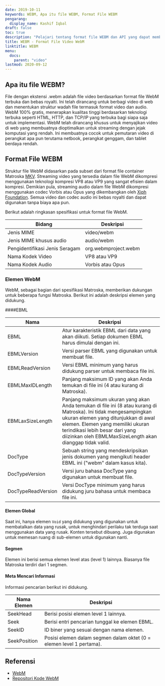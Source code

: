 ```yaml
---
date: 2019-10-11
keywords: WEBM, Apa itu file WEBM, Format File WEBM
pengarang:
  display_name: Kashif Iqbal
draft: false
toc: true
description: "Pelajari tentang format file WEBM dan API yang dapat membuat dan membuka file WEBM."
title: WEBM - Format File Video WebM
linktitle: WEBM
menu:
  docs:
    parent: "video"
lastmod: 2020-09-12
---
```


## Apa itu file WEBM?

File dengan ekstensi .webm adalah file video berdasarkan format file WebM terbuka dan bebas royalti. Ini telah dirancang untuk berbagi video di web dan menentukan struktur wadah file termasuk format video dan audio. WebM 100% gratis, menerapkan kualitas tinggi berdasarkan teknologi terbuka seperti HTML, HTTP, dan TCP/IP yang terbuka bagi siapa saja untuk implementasi. WebM telah dirancang khusus untuk menyajikan video di web yang membuatnya dioptimalkan untuk streaming dengan jejak komputasi yang rendah. Ini membuatnya cocok untuk pemutaran video di perangkat apa pun terutama netbook, perangkat genggam, dan tablet berdaya rendah.

## Format File WEBM

Struktur file WebM didasarkan pada subset dari format file container Matroska [MKV](/id/video/mkv/). Streaming video yang tersedia dalam file WebM dikompresi menggunakan teknologi kompresi VP8 atau VP9 yang sangat efisien dalam kompresi. Demikian pula, streaming audio dalam file WebM dikompresi menggunakan codec Vorbis atau Opus yang dikembangkan oleh [Xiph Foundation](https://www.xiph.org/). Semua video dan codec audio ini bebas royalti dan dapat digunakan tanpa biaya apa pun.

Berikut adalah ringkasan spesifikasi untuk format file WebM.

|Bidang|Deskripsi|
---|---|
|Jenis MIME |video/webm|
|Jenis MIME khusus audio |audio/webm|
|Pengidentifikasi Jenis Seragam| org.webmproject.webm|
|Nama Kodek Video| VP8 atau VP9|
|Nama Kodek Audio| Vorbis atau Opus|

### Elemen WebM

WebM, sebagai bagian dari spesifikasi Matroska, memberikan dukungan untuk beberapa fungsi Matroska. Berikut ini adalah deskripsi elemen yang didukung.

####EBML

|Nama |Deskripsi|
---|---|
|EBML|Atur karakteristik EBML dari data yang akan diikuti. Setiap dokumen EBML harus dimulai dengan ini.|
|EBMLVersion |Versi parser EBML yang digunakan untuk membuat file.|
|EBMLReadVersion|Versi EBML minimum yang harus didukung parser untuk membaca file ini.|
|EBMLMaxIDLength |Panjang maksimum ID yang akan Anda temukan di file ini (4 atau kurang di Matroska).|
|EBMLaxSizeLength|Panjang maksimum ukuran yang akan Anda temukan di file ini (8 atau kurang di Matroska). Ini tidak mengesampingkan ukuran elemen yang ditunjukkan di awal elemen. Elemen yang memiliki ukuran terindikasi lebih besar dari yang diizinkan oleh EBMLMaxSizeLength akan dianggap tidak valid.|
|DocType|Sebuah string yang mendeskripsikan jenis dokumen yang mengikuti header EBML ini ("webm" dalam kasus kita).|
|DocTypeVersion|Versi juru bahasa DocType yang digunakan untuk membuat file.|
|DocTypeReadVersion|Versi DocType minimum yang harus didukung juru bahasa untuk membaca file ini.|

#### Elemen Global

Saat ini, hanya elemen `Void` yang didukung yang digunakan untuk membatalkan data yang rusak, untuk menghindari perilaku tak terduga saat menggunakan data yang rusak. Konten tersebut dibuang. Juga digunakan untuk memesan ruang di sub-elemen untuk digunakan nanti.

#### Segmen
Elemen ini berisi semua elemen level atas (level 1) lainnya. Biasanya file Matroska terdiri dari 1 segmen.

#### Meta Mencari Informasi

Informasi pencarian berikut ini didukung.

|Nama Elemen |Deskripsi|
---|---|
|SeekHead |Berisi posisi elemen level 1 lainnya.|
|Seek |Berisi entri pencarian tunggal ke elemen EBML.|
|SeekID |ID biner yang sesuai dengan nama elemen.|
|SeekPosition |Posisi elemen dalam segmen dalam oktet (0 = elemen level 1 pertama).|

## Referensi

* [WebM](https://www.webmproject.org/)
* [Repositori Kode WebM](https://www.webmproject.org/code/#webp-repositories)

